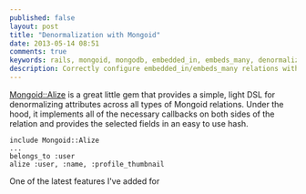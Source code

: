 ```yaml
---
published: false
layout: post
title: "Denormalization with Mongoid"
date: 2013-05-14 08:51
comments: true
keywords: rails, mongoid, mongodb, embedded_in, embeds_many, denormalizing
description: Correctly configure embedded_in/embeds_many relations with Mongoid and Mongoid::Alize.
---
```


[Mongoid::Alize](https://github.com/dzello/mongoid_alize) is a great little gem that provides a simple, light DSL for denormalizing attributes across all types of Mongoid relations. Under the hood, it implements all of the necessary callbacks on both sides of the relation and provides the selected fields in an easy to use hash.
<!--more-->

    include Mongoid::Alize
    ...
    belongs_to :user
    alize :user, :name, :profile_thumbnail

One of the latest features I've added for 